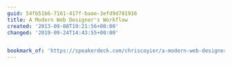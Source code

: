 ```yaml
---
guid: 54fb51b6-7161-417f-baae-3efd9d781916
title: A Modern Web Designer's Workflow
created: '2013-09-08T19:21:56+00:00'
changed: '2019-09-24T14:43:55+00:00'


bookmark_of: 'https://speakerdeck.com/chriscoyier/a-modern-web-designers-workflow'
---
```




